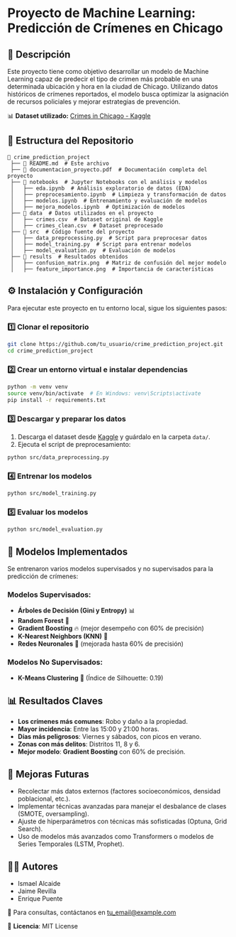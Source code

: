 # Proyecto de Machine Learning: Predicción de Crímenes en Chicago

## 📌 Descripción
Este proyecto tiene como objetivo desarrollar un modelo de Machine Learning capaz de predecir el tipo de crimen más probable en una determinada ubicación y hora en la ciudad de Chicago. Utilizando datos históricos de crímenes reportados, el modelo busca optimizar la asignación de recursos policiales y mejorar estrategias de prevención.

📊 **Dataset utilizado:** [Crimes in Chicago - Kaggle](https://www.kaggle.com/datasets/currie32/crimes-in-chicago)

## 📁 Estructura del Repositorio
```
📂 crime_prediction_project
 ├── 📜 README.md  # Este archivo
 ├── 📜 documentacion_proyecto.pdf  # Documentación completa del proyecto
 ├── 📂 notebooks  # Jupyter Notebooks con el análisis y modelos
 │   ├── eda.ipynb  # Análisis exploratorio de datos (EDA)
 │   ├── preprocesamiento.ipynb  # Limpieza y transformación de datos
 │   ├── modelos.ipynb  # Entrenamiento y evaluación de modelos
 │   ├── mejora_modelos.ipynb  # Optimización de modelos
 ├── 📂 data  # Datos utilizados en el proyecto
 │   ├── crimes.csv  # Dataset original de Kaggle
 │   ├── crimes_clean.csv  # Dataset preprocesado
 ├── 📂 src  # Código fuente del proyecto
 │   ├── data_preprocessing.py  # Script para preprocesar datos
 │   ├── model_training.py  # Script para entrenar modelos
 │   ├── model_evaluation.py  # Evaluación de modelos
 ├── 📂 results  # Resultados obtenidos
 │   ├── confusion_matrix.png  # Matriz de confusión del mejor modelo
 │   ├── feature_importance.png  # Importancia de características
```

## ⚙️ Instalación y Configuración
Para ejecutar este proyecto en tu entorno local, sigue los siguientes pasos:

### 1️⃣ Clonar el repositorio
```bash
git clone https://github.com/tu_usuario/crime_prediction_project.git
cd crime_prediction_project
```

### 2️⃣ Crear un entorno virtual e instalar dependencias
```bash
python -m venv venv
source venv/bin/activate  # En Windows: venv\Scripts\activate
pip install -r requirements.txt
```

### 3️⃣ Descargar y preparar los datos
1. Descarga el dataset desde [Kaggle](https://www.kaggle.com/datasets/currie32/crimes-in-chicago) y guárdalo en la carpeta `data/`.
2. Ejecuta el script de preprocesamiento:
```bash
python src/data_preprocessing.py
```

### 4️⃣ Entrenar los modelos
```bash
python src/model_training.py
```

### 5️⃣ Evaluar los modelos
```bash
python src/model_evaluation.py
```

## 🔬 Modelos Implementados
Se entrenaron varios modelos supervisados y no supervisados para la predicción de crímenes:

### Modelos Supervisados:
- **Árboles de Decisión (Gini y Entropy)** 📊
- **Random Forest** 🌳
- **Gradient Boosting** 🔥 (mejor desempeño con 60% de precisión)
- **K-Nearest Neighbors (KNN)** 🔎
- **Redes Neuronales** 🧠 (mejorada hasta 60% de precisión)

### Modelos No Supervisados:
- **K-Means Clustering** 📌 (Índice de Silhouette: 0.19)

## 📊 Resultados Claves
- **Los crímenes más comunes**: Robo y daño a la propiedad.
- **Mayor incidencia**: Entre las 15:00 y 21:00 horas.
- **Días más peligrosos**: Viernes y sábados, con picos en verano.
- **Zonas con más delitos**: Distritos 11, 8 y 6.
- **Mejor modelo**: **Gradient Boosting** con 60% de precisión.

## 🚀 Mejoras Futuras
- Recolectar más datos externos (factores socioeconómicos, densidad poblacional, etc.).
- Implementar técnicas avanzadas para manejar el desbalance de clases (SMOTE, oversampling).
- Ajuste de hiperparámetros con técnicas más sofisticadas (Optuna, Grid Search).
- Uso de modelos más avanzados como Transformers o modelos de Series Temporales (LSTM, Prophet).

## 👨‍💻 Autores
- Ismael Alcaide
- Jaime Revilla
- Enrique Puente

📧 Para consultas, contáctanos en [tu_email@example.com](mailto:tu_email@example.com)

📝 **Licencia**: MIT License

